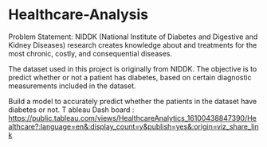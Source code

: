# Healthcare-Analysis
Problem Statement:
NIDDK (National Institute of Diabetes and Digestive and Kidney Diseases) research creates knowledge about and treatments for the most chronic, costly, and consequential diseases. 

The dataset used in this project is originally from NIDDK. The objective is to predict whether or not a patient has diabetes, based on certain diagnostic measurements included in the dataset. 

Build a model to accurately predict whether the patients in the dataset have diabetes or not.
T
ableau Dash board : https://public.tableau.com/views/HealthcareAnalytics_16100438847390/Healthcare?:language=en&:display_count=y&publish=yes&:origin=viz_share_link
